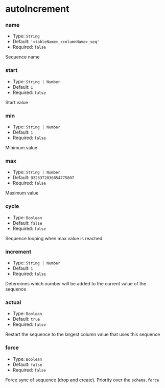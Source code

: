 # autoIncrement

### name

* Type: `String`
* Default: `'<tableName>_<columnName>_seq'`
* Required: `false`

Sequence name

### start

* Type: `String | Number`
* Default: `1`
* Required: `false`

Start value

### min

* Type: `String | Number`
* Default: `1`
* Required: `false`

Minimum value

### max

* Type: `String | Number`
* Default: `9223372036854775807`
* Required: `false`

Maximum value

### cycle

* Type: `Boolean`
* Default: `false`
* Required: `false`

Sequence looping when max value is reached

### increment

* Type: `String | Number`
* Default: `1`
* Required: `false`

Determines which number will be added to the current value of the sequence

### actual

* Type: `Boolean`
* Default: `true`
* Required: `false`

Restart the sequence to the largest column value that uses this sequence

### force

* Type: `Boolean`
* Default: `false`
* Required: `false`

Force sync of sequence (drop and create). Priority over the `schema.force`
